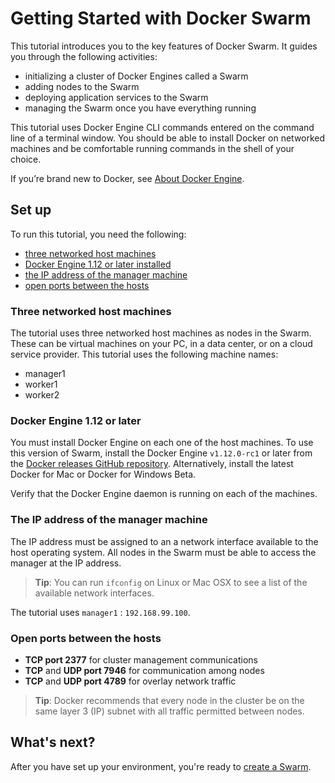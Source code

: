 <!--[metadata]>
+++
title = "Set up for the tutorial"
description = "Getting Started tutorial for Docker Swarm"
keywords = ["tutorial, cluster management, swarm"]
[menu.main]
identifier="tutorial-setup"
parent="swarm-tutorial"
weight=11
advisory = "rc"
+++
<![end-metadata]-->

# Getting Started with Docker Swarm

This tutorial introduces you to the key features of Docker Swarm. It guides you
through the following activities:

* initializing a cluster of Docker Engines called a Swarm
* adding nodes to the Swarm
* deploying application services to the Swarm
* managing the Swarm once you have everything running

This tutorial uses Docker Engine CLI commands entered on the command line of a
terminal window. You should be able to install Docker on networked machines and
be comfortable running commands in the shell of your choice.

If you’re brand new to Docker, see [About Docker Engine](../../index.md).

## Set up
To run this tutorial, you need the following:

* [three networked host machines](#three-networked-host-machines)
* [Docker Engine 1.12 or later installed](#docker-engine-1-12-or-later)
* [the IP address of the manager machine](#the-ip-address-of-the-manager-machine)
* [open ports between the hosts](#open-ports-between-the-hosts)

### Three networked host machines

The tutorial uses three networked host machines as nodes in the Swarm. These can
be virtual machines on your PC, in a data center, or on a cloud service
provider. This tutorial uses the following machine names:

* manager1
* worker1
* worker2

###  Docker Engine 1.12 or later

You must install Docker Engine on each one of the host machines. To use this
version of Swarm, install the Docker Engine `v1.12.0-rc1` or later from the
[Docker releases GitHub repository](https://github.com/docker/docker/releases).
Alternatively, install the latest Docker for Mac or Docker for Windows Beta.

Verify that the Docker Engine daemon is running on each of the machines.

<!-- See the following options to install:

* [Install Docker Engine](../../installation/index.md).

* [Example: Manual install on cloud provider](../../installation/cloud/cloud-ex-aws.md).
-->

### The IP address of the manager machine

The IP address must be assigned to an a network interface available to the host
operating system. All nodes in the Swarm must be able to access the manager at the IP address.

>**Tip**: You can run `ifconfig` on Linux or Mac OSX to see a list of the
available network interfaces.

The tutorial uses `manager1` : `192.168.99.100`.

### Open ports between the hosts

* **TCP port 2377** for cluster management communications
* **TCP** and **UDP port 7946** for communication among nodes
* **TCP** and **UDP port 4789** for overlay network traffic

>**Tip**: Docker recommends that every node in the cluster be on the same layer
3 (IP) subnet with all traffic permitted between nodes.

## What's next?

After you have set up your environment, you're ready to [create a Swarm](create-swarm.md).

<p style="margin-bottom:300px">&nbsp;</p>
